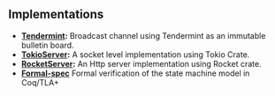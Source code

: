 ## Implementations 
- **[Tendermint](https://github.com/KZen-networks/white-city/tree/master/RelayProofsOfConcept/EddsaTendermintServer):** Broadcast channel using Tendermint as an immutable bulletin board.
- **[TokioServer](https://github.com/KZen-networks/white-city/tree/master/RelayProofsOfConcept/EddsaTokioServer):** A socket level implementation using Tokio Crate.
- **[RocketServer](https://github.com/KZen-networks/white-city/tree/master/RelayProofsOfConcept/EddsaRocketServer):** An Http server implementation using Rocket crate. 
- **[Formal-spec](https://github.com/KZen-networks/white-city/tree/master/RelayProofsOfConcept/Formal-spec)** Formal verification of the state machine model in Coq/TLA+
